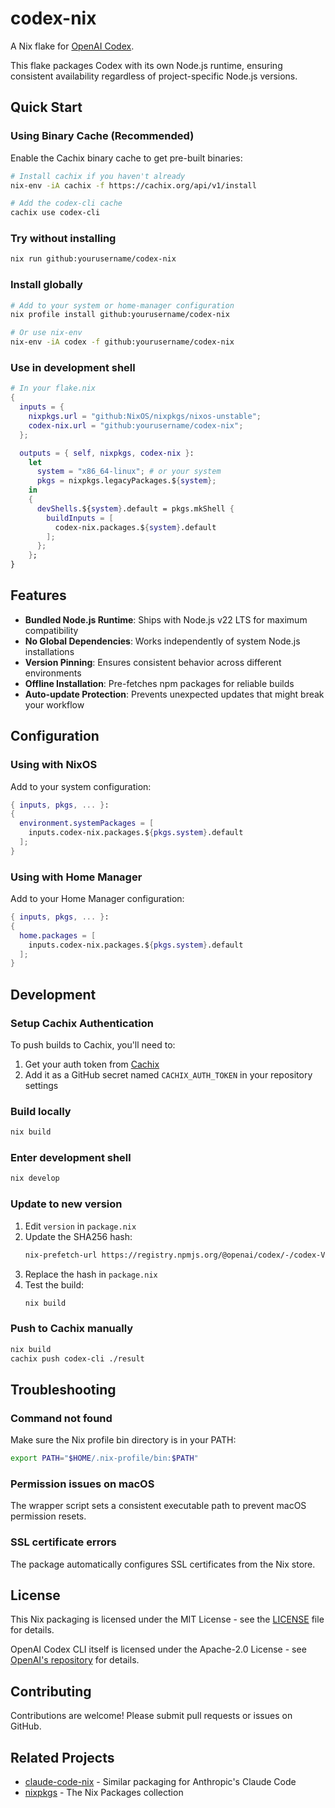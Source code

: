 # codex-nix

A Nix flake for [OpenAI Codex](https://github.com/openai/codex).

This flake packages Codex with its own Node.js runtime, ensuring consistent availability regardless of project-specific Node.js versions.

## Quick Start

### Using Binary Cache (Recommended)

Enable the Cachix binary cache to get pre-built binaries:

```bash
# Install cachix if you haven't already
nix-env -iA cachix -f https://cachix.org/api/v1/install

# Add the codex-cli cache
cachix use codex-cli
```

### Try without installing
```bash
nix run github:yourusername/codex-nix
```

### Install globally
```bash
# Add to your system or home-manager configuration
nix profile install github:yourusername/codex-nix

# Or use nix-env
nix-env -iA codex -f github:yourusername/codex-nix
```

### Use in development shell
```nix
# In your flake.nix
{
  inputs = {
    nixpkgs.url = "github:NixOS/nixpkgs/nixos-unstable";
    codex-nix.url = "github:yourusername/codex-nix";
  };

  outputs = { self, nixpkgs, codex-nix }:
    let
      system = "x86_64-linux"; # or your system
      pkgs = nixpkgs.legacyPackages.${system};
    in
    {
      devShells.${system}.default = pkgs.mkShell {
        buildInputs = [
          codex-nix.packages.${system}.default
        ];
      };
    };
}
```

## Features

- **Bundled Node.js Runtime**: Ships with Node.js v22 LTS for maximum compatibility
- **No Global Dependencies**: Works independently of system Node.js installations
- **Version Pinning**: Ensures consistent behavior across different environments
- **Offline Installation**: Pre-fetches npm packages for reliable builds
- **Auto-update Protection**: Prevents unexpected updates that might break your workflow

## Configuration

### Using with NixOS

Add to your system configuration:

```nix
{ inputs, pkgs, ... }:
{
  environment.systemPackages = [
    inputs.codex-nix.packages.${pkgs.system}.default
  ];
}
```

### Using with Home Manager

Add to your Home Manager configuration:

```nix
{ inputs, pkgs, ... }:
{
  home.packages = [
    inputs.codex-nix.packages.${pkgs.system}.default
  ];
}
```

## Development

### Setup Cachix Authentication

To push builds to Cachix, you'll need to:

1. Get your auth token from [Cachix](https://app.cachix.org/cache/codex-cli#pull)
2. Add it as a GitHub secret named `CACHIX_AUTH_TOKEN` in your repository settings

### Build locally
```bash
nix build
```

### Enter development shell
```bash
nix develop
```

### Update to new version
1. Edit `version` in `package.nix`
2. Update the SHA256 hash:
   ```bash
   nix-prefetch-url https://registry.npmjs.org/@openai/codex/-/codex-VERSION.tgz
   ```
3. Replace the hash in `package.nix`
4. Test the build:
   ```bash
   nix build
   ```

### Push to Cachix manually
```bash
nix build
cachix push codex-cli ./result
```

## Troubleshooting

### Command not found
Make sure the Nix profile bin directory is in your PATH:
```bash
export PATH="$HOME/.nix-profile/bin:$PATH"
```

### Permission issues on macOS
The wrapper script sets a consistent executable path to prevent macOS permission resets.

### SSL certificate errors
The package automatically configures SSL certificates from the Nix store.

## License

This Nix packaging is licensed under the MIT License - see the [LICENSE](LICENSE) file for details.

OpenAI Codex CLI itself is licensed under the Apache-2.0 License - see [OpenAI's repository](https://github.com/openai/codex) for details.

## Contributing

Contributions are welcome! Please submit pull requests or issues on GitHub.

## Related Projects

- [claude-code-nix](https://github.com/sadjow/claude-code-nix) - Similar packaging for Anthropic's Claude Code
- [nixpkgs](https://github.com/NixOS/nixpkgs) - The Nix Packages collection